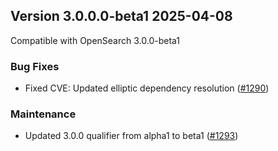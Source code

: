## Version 3.0.0.0-beta1 2025-04-08

Compatible with OpenSearch 3.0.0-beta1

### Bug Fixes
* Fixed CVE: Updated elliptic dependency resolution ([#1290](https://github.com/opensearch-project/index-management-dashboards-plugin/pull/1290))

### Maintenance
* Updated 3.0.0 qualifier from alpha1 to beta1 ([#1293](https://github.com/opensearch-project/index-management-dashboards-plugin/pull/1293))